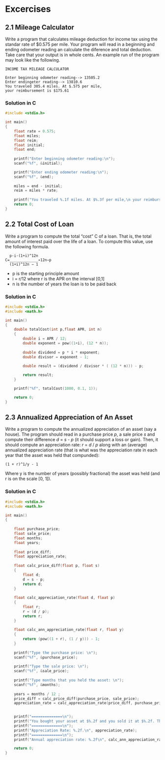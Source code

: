 # Excercises

## 2.1 Mileage Calculator

Write a program that calculates mileage deduction for income tax using the standar rate of $0.575 per mile. Your program will read in a beginning and ending odometer reading an calculate the diference and total deduction. Take care that your output is in whole cents. An example run of the program may look like the following.

```
INCOME TAX MILEAGE CALCULATOR

Enter beginning odometer reading--> 13505.2
Enter endingeter reading--> 13810.6
You traveled 305.4 miles. At $.575 per mile,
your reimbursement is $175.61
```

### Solution in C

```c
#include <stdio.h>

int main()
{
    float rate = 0.575;
    float miles;
    float reim;
    float initial;
    float end;
    
    printf("Enter beginning odometer reading:\n");
    scanf("%f", &initial);

    printf("Enter ending odometer reading:\n");
    scanf("%f", &end);
    
    miles = end - initial;
    reim = miles * rate;
    
    printf("You traveled %.1f miles. At $%.3f per mile,\n your reimbursement is $%.2f", miles, rate, reim);
    return 0;
}
```

## 2.2 Total Cost of Loan

Write a program to compute the total “cost” C of a loan. That is, the
total amount of interest paid over the life of a loan. To compute this value, use the
following formula.

```
  p·i·(1+i)^12n
C=_____________∗12n−p
  (1+i)^12n − 1
```

- p is the starting principle amount
- i = r/12 where r is the APR on the interval [0,1]
- n is the number of years the loan is to be paid back

### Solution in C

```c
#include <stdio.h>
#include <math.h>

int main()
{
    double totalCost(int p,float APR, int n)
    {
        double i = APR / 12;
        double exponent = pow((1+i), (12 * n));
        
        double dividend = p * i * exponent;
        double divisor = exponent - 1;

        double result = (dividend / divisor * ( (12 * n))) - p;
        
        return result;
    }

    printf("%f", totalCost(1000, 0.1, 1));

    return 0;
}
```

## 2.3 Annualized Appreciation of An Asset

Write a program to compute the annualized appreciation of an asset (say a house). The program should read in a purchase price *p*, a sale price *s* and
compute their difference *d* = *s* - *p* (it should support a loss or gain). Then, it should compute an appreciation rate: *r* = *d* / *p* along with an (average)
annualized appreciation rate (that is what was the appreciation rate in each year that the asset was held that compunded):

```
(1 + r)^1/y - 1
```

Where y is the number of years (possibly fractional) the asset was held (and r is on the scale [0, 1]).

### Solution in C

```c
#include <stdio.h>
#include <math.h>

int main()
{
    
    float purchase_price;
    float sale_price;
    float months;
    float years;
    
    float price_diff;
    float appreciation_rate;
    
    float calc_price_diff(float p, float s)
    {
        float d;
        d = s - p;
        return d;
    }
    
    float calc_appreciation_rate(float d, float p)
    {
        float r;
        r = (d / p);
        return r;
    }
    
    float calc_ann_appreciation_rate(float r, float y) 
    {
        return (pow((1 + r), (1 / y))) - 1;
    }
    
    printf("Type the purchase price: \n");
    scanf("%f", &purchase_price);
    
    printf("Type the sale price: \n");
    scanf("%f", &sale_price);
    
    printf("Type months that you held the asset: \n");
    scanf("%f", &months);
    
    years = months / 12 ;
    price_diff = calc_price_diff(purchase_price, sale_price);
    appreciation_rate = calc_appreciation_rate(price_diff, purchase_price);
    

    printf("==============\n");
    printf("You bought your asset at $%.2f and you sold it at $%.2f. The price difference was to $%.2f in %.0f months.\n", purchase_price, sale_price, price_diff, months);
    printf("==============\n");
    printf("Appreciation Rate: %.2f.\n", appreciation_rate);
    printf("==============\n");
    printf("Annual appreciation rate: %.2f\n", calc_ann_appreciation_rate(appreciation_rate, years));

    return 0;
}
```
